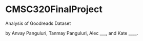 # CMSC320FinalProject
Analysis of Goodreads Dataset

by Anvay Panguluri, Tanmay Panguluri, Alec ___, and Kate ____.
